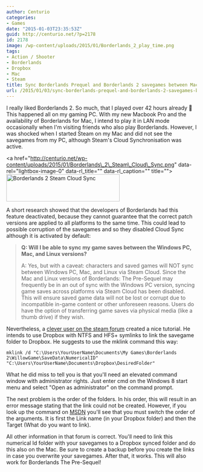 ```yaml
---
author: Centurio
categories:
- Games
date: "2015-01-03T23:35:53Z"
guid: http://centurio.net/?p=2178
id: 2178
image: /wp-content/uploads/2015/01/Borderlands_2_play_time.png
tags:
- Action / Shooter
- Borderlands
- Dropbox
- Mac
- Steam
title: Sync Borderlands Prequel and Borderlands 2 savegames between Mac and PC
url: /2015/01/03/sync-borderlands-prequel-and-borderlands-2-savegames-between-mac-and-pc/
---
```

I really liked Borderlands 2. So much, that I played over 42 hours already 🙂 This happened all on my gaming PC. With my new Macbook Pro and the availability of Borderlands for Mac, I intend to play it in LAN mode occasionally when I'm visiting friends who also play Borderlands. However, I was shocked when I started Steam on my Mac and did not see the savegames from my PC, although Steam's Cloud Synchronisation was active.

<a href="http://centurio.net/wp-content/uploads/2015/01/Borderlands\_2\_Steam\_Cloud\_Sync.png" data-rel="lightbox-image-0" data-rl\_title="" data-rl\_caption="" title=""><img loading="lazy" class="aligncenter size-medium wp-image-2183" src="http://centurio.net/wp-content/uploads/2015/01/Borderlands_2_Steam_Cloud_Sync-300x72.png" alt="Borderlands 2 Steam Cloud Sync" width="300" height="72" srcset="https://centurio.net/wp-content/uploads/2015/01/Borderlands_2_Steam_Cloud_Sync-300x72.png 300w, https://centurio.net/wp-content/uploads/2015/01/Borderlands_2_Steam_Cloud_Sync-35x8.png 35w, https://centurio.net/wp-content/uploads/2015/01/Borderlands_2_Steam_Cloud_Sync.png 470w" sizes="(max-width: 300px) 100vw, 300px" /></a>

A short research showed that the developers of Borderlands had this feature deactivated, because they cannot guarantee that the correct patch versions are applied to all platforms to the same time. This could lead to possible corruption of the savegames and so they disabled Cloud Sync although it is activated by default:

> **Q: Will I be able to sync my game saves between the Windows PC, Mac, and Linux versions?**
> 
> A: Yes, but with a caveat: characters and saved games will NOT sync between Windows PC, Mac, and Linux via Steam Cloud.  Since the Mac and Linux versions of Borderlands: The Pre-Sequel may frequently be in an out of sync with the Windows PC version, syncing game saves across platforms via Steam Cloud has been disabled.  This will ensure saved game data will not be lost or corrupt due to incompatible in-game content or other unforeseen reasons.  Users do have the option of transferring game saves via physical media (like a thumb drive) if they wish.

 

Nevertheless, a [clever user on the steam forum](http://forums.steampowered.com/forums/showthread.php?t=3049227) created a nice tutorial. He intends to use Dropbox with NTFS and HFS+ symlinks to link the savegame folder to Dropbox. He suggests to use the mklink command this way:

```
mklink /d "C:\Users\YourUserName\Documents\My Games\Borderlands 2\WillowGame\SaveData\NumericalID" "C:\Users\YourUserName\Documents\Dropbox\DesiredFolder"
```

What he did miss to tell you is that you'll need an elevated command window with administrator rights. Just enter cmd on the Windows 8 start menu and select  "Open as administrator" on the command prompt.

The next problem is the order of the folders. In his order, this will result in an error message stating that the link could not be created. However, if you look up the command on [MSDN](http://technet.microsoft.com/en-us/library/cc753194%28v=ws.10%29.aspx) you'll see that you must switch the order of the arguments. It is first the Link name (in your Dropbox folder) and then the Target (What do you want to link).

All other information in that forum is correct. You'll need to link this numerical Id folder with your savegames to a Dropbox synced folder and do this also on the Mac. Be sure to create a backup before you create the links in case you overwrite your savegames. After that, it works. This will also work for Borderlands The Pre-Sequel!